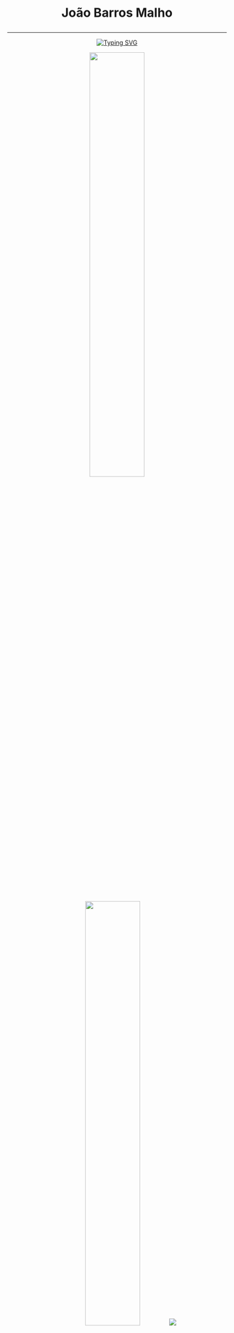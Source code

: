 # <p align="center"> João Barros Malho </p>

---


<p align="center">
<a href="https://git.io/typing-svg"><img src="https://readme-typing-svg.demolab.com?font=Fira+Code&size=22&pause=1000&color=5BBFFF&background=FFFFFF00&center=true&vCenter=true&width=435&height=53&lines=%2B7+years+experience+in+programing;Learning+%26+Improving+everyday;+%2B5+years+as+Portfolio+Manager;Stock+Market+Lover" alt="Typing SVG" /></a>

<p align="center">
  <img height="50%" width="auto" src ="https://github-readme-stats-sigma-five.vercel.app/api?username=joaomalho&show_icons=true&count_private=true&theme=darcula&hide_border=true&hide=issues,contribs&bg_color=00000000">
  <img height="50%" width="auto" src ="https://github-readme-stats-sigma-five.vercel.app/api/top-langs/?username=joaomalho&layout=compact&hide_border=true&theme=darcula&bg_color=00000000&langs_count=6&hide=jupyter%20notebook,tex,css,php&exclude_repo=Pacman-AI">
  <img src ="https://github-readme-streak-stats.herokuapp.com?user=joaomalho&theme=darcula&hide_border=true&background=FFFFFF00">
  <br>
  <br>
</p>



<!-- Social icons section -->
<p align="center">
  <a href="https://discord.gg/FZyE88QMAR" alt="Discord" title="The Tech Kings Palace"><img src="https://skillicons.dev/icons?i=discord&perline=10"/></a>
  &#8287;&#8287;&#8287;&#8287;&#8287;
  <a href="https://www.kaggle.com/joomalho"><img width="48px" alt="Kaggle" title="Kaggle" src="https://static-00.iconduck.com/assets.00/kaggle-icon-256x256-kdu055h6.png"/></a>
  &#8287;&#8287;&#8287;&#8287;&#8287;
</p>

---

## <p align="center"> 💡 **Knowledge** 💡</p>

### <p align="left"> 🗄️ **Databases** </p>
<p align="left">
    <img src="https://skillicons.dev/icons?i=mysql,postgres,mongodb,cassandra&perline=10" />
</p>

### <p align="left"> 🔧 **Version Control and Repositories** </p>
<p align="left">
    <img src="https://skillicons.dev/icons?i=git,github,gitlab&perline=10" />
</p>

### <p align="left"> 🌐 **Infrastructure and Platforms** </p>
<p align="left">
    <img src="https://skillicons.dev/icons?i=kafka,kubernetes,docker&perline=10" />
</p>

### <p align="left"> 💻 **Software Development** </p>
<p align="left">
    <img src="https://skillicons.dev/icons?i=nodejs,postman,py&perline=10" />
</p>

### <p align="left"> 🌍 **Web Technologies** </p>
<p align="left">
    <img src="https://skillicons.dev/icons?i=html,css&perline=10" />
</p>

### <p align="left"> 🎨 **Design and 3D Modeling** </p>
<p align="left">
    <img src="https://skillicons.dev/icons?i=blender&perline=10" />
</p>

### <p align="left"> 📊 **Data Analytics and Visualization** </p>
<p align="left">
    <img width="48px" src="https://cdn.windowsreport.com/wp-content/uploads/2019/07/Fix-power-bi-cant-find-app.jpg" />
</p>

---
---

## 👀 Looking for collaborations or freelance opportunities? [Let's connect!](mailto:joao_malho@outlook.com)

---
![GitHub followers](https://img.shields.io/github/followers/joaomalho?label=Followers&style=social)
![HitCount](https://hits.dwyl.com/joaomalho/joaomalho.github.io.svg)

